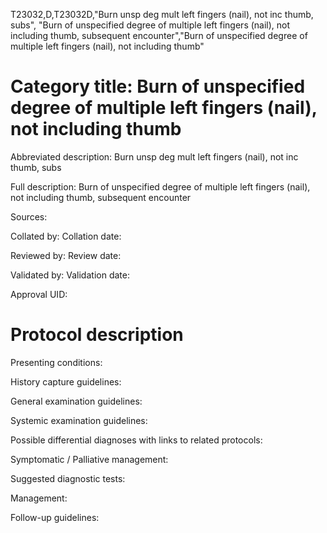 T23032,D,T23032D,"Burn unsp deg mult left fingers (nail), not inc thumb, subs", "Burn of unspecified degree of multiple left fingers (nail), not including thumb, subsequent encounter","Burn of unspecified degree of multiple left fingers (nail), not including thumb"
# Category title: Burn of unspecified degree of multiple left fingers (nail), not including thumb

Abbreviated description: Burn unsp deg mult left fingers (nail), not inc thumb, subs

Full description: Burn of unspecified degree of multiple left fingers (nail), not including thumb, subsequent encounter

Sources:

Collated by:
Collation date:

Reviewed by:
Review date:

Validated by:
Validation date:

Approval UID:

# Protocol description

Presenting conditions:

History capture guidelines:

General examination guidelines:

Systemic examination guidelines:

Possible differential diagnoses with links to related protocols:

Symptomatic / Palliative management:

Suggested diagnostic tests:

Management:

Follow-up guidelines:
